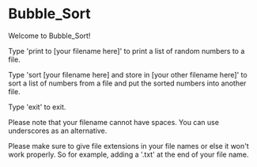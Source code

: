 # Bubble_Sort

Welcome to Bubble_Sort!

Type 'print to [your filename here]' to print a list of random numbers to a file.

Type 'sort [your filename here] and store in [your other filename here]' to sort a list of numbers from a file and
put the sorted numbers into another file.

Type 'exit' to exit.

Please note that your filename cannot have spaces. You can use underscores as an alternative.

Please make sure to give file extensions in your file names or else it won't work properly.
So for example, adding a '.txt' at the end of your file name.
